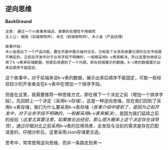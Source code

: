 ## 逆向思维

**BackGround**

```
注意: 通过一个小故事来描述，故事的合理性不用细究
主人公: 梅陇（后端架构师）、余生（前端架构师）、木小金（产品经理）

故事开始: 
木小金提出了一个产品功能，要在页面中展示操作日志，已知各个业务系统要记录的日志字段是不确定的，之前在开发中对于业务字段不明确的，一般都采用k-v表来解决，所以这里也继续沿用了k-v表来存储数据。但是后续遇到了一个问题，即在前端展示的数据，k-v表的数据展示出来后顺序不能固定。
```

这个故事中，对于前端来说k-v表的数据，展示出来后顺序不能固定，可能一些经验较少的开发者会在k-v表中在增加一个排序字段。

但是在这里，我需要推荐一种思维方式，即在做下一个决定之前（增加一个排序字段），先回顾上一个决定（采用k-v存储），这是一种逆向思维。现在我们回到了采用k-v表存储，我们为什么要采用k-v表存储（*故事介绍中提到了，是因为之前开发中，对于业务字段不明确的，一般都采用k-v表来解决*），是因为我们延续之前的经验（*这里尤其要注意，如果推论出经验，那么很大概率上这个决定存在误导性*），通过仔细对比之前采用k-v表的应用场景，会发现与当前的需求是存在匹配误差的，仔细分析后，这里采用Json存储更合适。

思考中，常常使用逆向思维，而非一条路走到黑～
